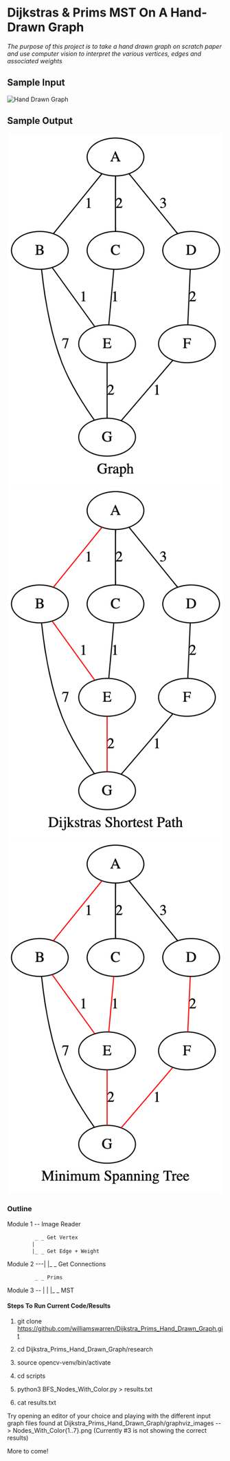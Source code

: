# Dijkstras & Prims MST On A Hand-Drawn Graph

*The purpose of this project is to take a hand drawn graph on scratch paper and use computer vision to interpret the various vertices, edges and associated weights*

## Sample Input

![Hand Drawn Graph](./graphviz_images/test_graph.png)

## Sample Output

![Digital Graph](./graphviz_images/Graph_graphviz.png)
![Shortest Path](./graphviz_images/SP_graphviz.png)
![MST](./graphviz_images/MST_graphviz.png)

### Outline


Module 1 -- Image Reader


             _ _ Get Vertex
            |
            |_ _ Get Edge + Weight
Module 2 ---|
            |_ _ Get Connections
            

             _ _ Prims
Module 3 -- |
            |
			|_ _ MST

#### Steps To Run Current Code/Results

1. git clone https://github.com/williamswarren/Dijkstra_Prims_Hand_Drawn_Graph.git

2. cd Dijkstra_Prims_Hand_Drawn_Graph/research

3. source opencv-venv/bin/activate

4. cd scripts

5. python3 BFS_Nodes_With_Color.py > results.txt

6. cat results.txt

Try opening an editor of your choice and playing with the different input graph files found at Dijkstra_Prims_Hand_Drawn_Graph/graphviz_images --> Nodes_With_Color{1..7}.png (Currently #3 is not showing the correct results)

More to come! 
